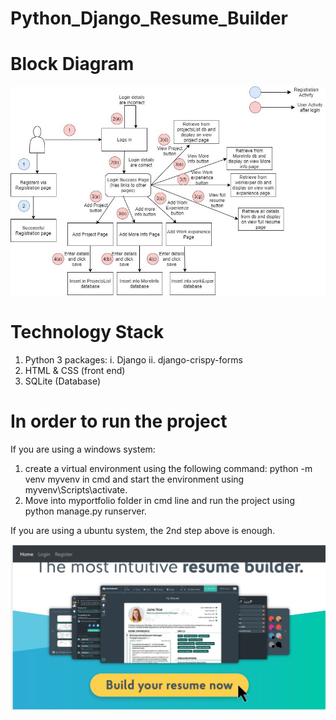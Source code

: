 # Python_Django_Resume_Builder
# Block Diagram
![image](https://github.com/Aishwariyavalli/Python_Django_Resume_Builder/blob/master/Python_django_project_blockdiag.jpg)
# Technology Stack
1.	Python 3 packages:
  i.	Django
  ii.	django-crispy-forms
2.	HTML & CSS (front end)
3.	SQLite (Database)
# In order to run the project
If you are using a windows system:
  1.	create a virtual environment using the following command: python -m venv myvenv in cmd and start the environment using myvenv\Scripts\activate. 
  2.	Move into myportfolio folder in cmd line and run the project using python manage.py runserver. 
  
If you are using a ubuntu system, the 2nd step above is enough.

![image](https://github.com/Aishwariyavalli/Python_Django_Resume_Builder/blob/master/homePage.jpg)
